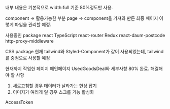 내부 내용은 기본적으로 width:full 기준 80%정도만 사용.


component => 활용가능한 부분
page => component을 가져와 만든 최종 페이지
이렇게 파일을 관리할 예정.


사용중인 package
react
TypeScript
react-router
Redux
react-daum-postcode
http-proxy-middleware

CSS package
현재 tailwind와 Styled-Component가 같이 사용되었는데,
tailwind를 중점으로 사용할 예정

현재까지 작업한 페이지
메인페이지
UsedGoodsDeal와 세부사항 80% 완료.
해결해야 할 사항
1. 새로고침할 경우 데이터가 날라가는 현상 잡기
2. 이미지가 여러개 일 경우 스크롤 기능 활성화

AccessToken